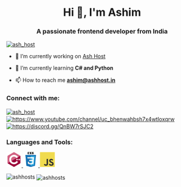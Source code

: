 <h1 align="center">Hi 👋, I'm Ashim</h1>
<h3 align="center">A passionate frontend developer from India</h3>

<p align="left"> <a href="https://twitter.com/ash_host" target="blank"><img src="https://img.shields.io/twitter/follow/ash_host?logo=twitter&style=for-the-badge" alt="ash_host" /></a> </p>

- 🔭 I’m currently working on [Ash Host](https://ashhost.in)

- 🌱 I’m currently learning **C# and Python**

- 📫 How to reach me **ashim@ashhost.in**

<h3 align="left">Connect with me:</h3>
<p align="left">
<a href="https://twitter.com/ash_host" target="blank"><img align="center" src="https://raw.githubusercontent.com/rahuldkjain/github-profile-readme-generator/master/src/images/icons/Social/twitter.svg" alt="ash_host" height="30" width="40" /></a>
<a href="https://www.youtube.com/c/https://www.youtube.com/channel/uc_bhenwahbsh7x4wtloxqrw" target="blank"><img align="center" src="https://raw.githubusercontent.com/rahuldkjain/github-profile-readme-generator/master/src/images/icons/Social/youtube.svg" alt="https://www.youtube.com/channel/uc_bhenwahbsh7x4wtloxqrw" height="30" width="40" /></a>
<a href="https://discord.gg/https://discord.gg/QnBW7rSJC2" target="blank"><img align="center" src="https://raw.githubusercontent.com/rahuldkjain/github-profile-readme-generator/master/src/images/icons/Social/discord.svg" alt="https://discord.gg/QnBW7rSJC2" height="30" width="40" /></a>
</p>

<h3 align="left">Languages and Tools:</h3>
<p align="left"> <a href="https://www.w3schools.com/cpp/" target="_blank"> <img src="https://raw.githubusercontent.com/devicons/devicon/master/icons/cplusplus/cplusplus-original.svg" alt="cplusplus" width="40" height="40"/> </a> <a href="https://www.w3schools.com/css/" target="_blank"> <img src="https://raw.githubusercontent.com/devicons/devicon/master/icons/css3/css3-original-wordmark.svg" alt="css3" width="40" height="40"/> </a> <a href="https://developer.mozilla.org/en-US/docs/Web/JavaScript" target="_blank"> <img src="https://raw.githubusercontent.com/devicons/devicon/master/icons/javascript/javascript-original.svg" alt="javascript" width="40" height="40"/> </a> </p>

<p><img align="left" src="https://github-readme-stats.vercel.app/api/top-langs?username=ashhosts&show_icons=true&locale=en&layout=compact" alt="ashhosts" /></p>

<p>&nbsp;<img align="center" src="https://github-readme-stats.vercel.app/api?username=ashhosts&show_icons=true&locale=en" alt="ashhosts" /></p>

